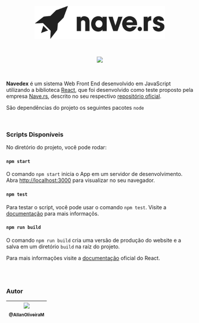 <p align="center">
    <img src="https://raw.githubusercontent.com/AllanOliveiraM/nave.rs-front-end-challange/master/docs_images/logo.svg?token=AJ4EG2UPQT6NHF7J7BSQT6K7ADZBE" width="350">
</p>

<br>

<p align="center">
    <img height="20" src="https://img.shields.io/github/license/AllanOliveiraM/nave.rs-front-end-challange">
</p>

<br>

**Navedex** é um sistema Web Front End desenvolvido em JavaScript utilizando a biblioteca [React](https://reactjs.org/), que foi desenvolvido como teste proposto pela empresa [Nave.rs](https://nave.rs/), descrito no seu respectivo [repositório oficial](https://github.com/naveteam/front-end-challenge). <br />

São dependências do projeto os seguintes pacotes `node`

<br>

### Scripts Disponíveis

No diretório do projeto, você pode rodar:

#### `npm start`

O comando `npm start` inicia o App em um servidor de desenvolvimento.<br />
Abra [http://localhost:3000](http://localhost:3000) para visualizar no seu navegador.

#### `npm test`

Para testar o script, você pode usar o comando `npm test`. Visite a [documentação](https://facebook.github.io/create-react-app/docs/running-tests) para mais informaçõs.

#### `npm run build`

O comando `npm run build` cria uma versão de produção do website e a salva em um diretório `build` na raíz do projeto. <br />

Para mais informações visite a [documentação](https://facebook.github.io/create-react-app/docs/deployment) oficial do React.

<br /><br />

### Autor

| [<img src="https://avatars2.githubusercontent.com/u/41436010?v=4" width=115><br><sub>@AllanOliveiraM</sub>](https://github.com/AllanOliveiraM) |
| :---: |
